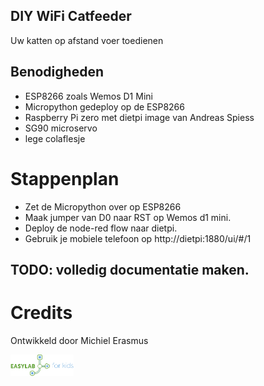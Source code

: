 ## DIY WiFi Catfeeder
Uw katten op afstand voer toedienen <br>

## Benodigheden
 - ESP8266 zoals Wemos D1 Mini
 - Micropython gedeploy op de ESP8266
 - Raspberry Pi zero met dietpi image van Andreas Spiess
 - SG90 microservo
 - lege colaflesje
 
 # Stappenplan
  - Zet de Micropython over op ESP8266
  - Maak jumper van D0 naar RST op Wemos d1 mini.
  - Deploy de node-red flow naar dietpi.
  - Gebruik je mobiele telefoon op http://dietpi:1880/ui/#/1
  
## TODO: volledig documentatie maken.
 
# Credits
 Ontwikkeld door Michiel Erasmus
 
<img src="https://github.com/pappavis/Easylab4kids_lessen/raw/master/plaatjes/Easy_Lab_logo_kleur.png?raw=true" width="20%" height="20%">
<br>
